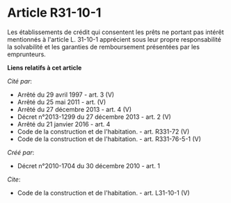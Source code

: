 # Article R31-10-1

Les établissements de crédit qui consentent les prêts ne portant pas intérêt mentionnés à l'article L. 31-10-1 apprécient
sous leur propre responsabilité la solvabilité et les garanties de remboursement présentées par les emprunteurs.

**Liens relatifs à cet article**

_Cité par_:

  - Arrêté du 29 avril 1997 - art. 3 (V)
  - Arrêté du 25 mai 2011 - art. (V)
  - Arrêté du 27 décembre 2013 - art. 4 (V)
  - Décret n°2013-1299 du 27 décembre 2013 - art. 2 (V)
  - Arrêté du 21 janvier 2016 - art. 4
  - Code de la construction et de l'habitation. - art. R331-72 (V)
  - Code de la construction et de l'habitation. - art. R331-76-5-1 (V)

_Créé par_:

  - Décret n°2010-1704 du 30 décembre 2010 - art. 1

_Cite_:

  - Code de la construction et de l'habitation. - art. L31-10-1 (V)
